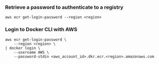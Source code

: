 ### Retrieve a password to authenticate to a registry 
```
aws ecr get-login-password --region <region>
```

### Login to Docker CLI with AWS
```
aws ecr get-login-password \
    --region <region> \
| docker login \
    --username AWS \
    --password-stdin <aws_account_id>.dkr.ecr.<region>.amazonaws.com
```